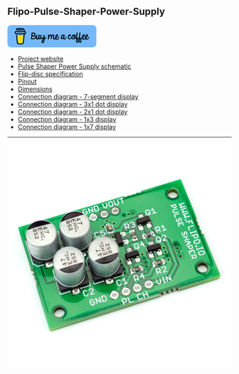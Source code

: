 ## Flipo-Pulse-Shaper-Power-Supply

<a href="https://www.buymeacoffee.com/marcinsaj"><img src="https://github.com/marcinsaj/marcinsaj/blob/main/Buy-me-a-coffee.png" /></a> 
</br>

 - [Project website](https://flipo.io/project/flip-disc-power-supply/)
 - [Pulse Shaper Power Supply schematic](https://github.com/marcinsaj/Flipo-Pulse-Shaper-Power-Supply/raw/main/datasheet/Flipo-Pulse-Shaper-Power-Supply-for-Flip-disc-Displays-Schematic.pdf)
 - [Flip-disc specification](https://github.com/marcinsaj/Flipo-Flip-disc-Display-Specification/raw/main/datasheet/Flipo-Flip-Disc-Specification.pdf)
 - [Pinout](https://github.com/marcinsaj/Flipo-Pulse-Shaper-Power-Supply/raw/main/datasheet/Flipo-Pulse-Shaper-Power-Supply-for-Flip-disc-Displays-Pinout.pdf)
 - [Dimensions](https://github.com/marcinsaj/Flipo-Pulse-Shaper-Power-Supply/raw/main/datasheet/Flipo-Pulse-Shaper-Power-Supply-for-Flip-disc-Displays-Dimensions.pdf)
 - [Connection diagram - 7-segment display](https://github.com/marcinsaj/Flipo-Pulse-Shaper-Power-Supply/raw/main/datasheet/Flip-disc-7-Segment-Display-Arduino-Example-Connection-with-Pulse-Shaper-Schematic-01.pdf)
 - [Connection diagram - 3x1 dot display](https://github.com/marcinsaj/Flipo-Pulse-Shaper-Power-Supply/raw/main/datasheet/Flip-disc-3x1-Dot-Module-Arduino-Example-Connection-Schematic.pdf)
 - [Connection diagram - 2x1 dot display](https://github.com/marcinsaj/Flipo-Pulse-Shaper-Power-Supply/raw/main/datasheet/Flip-disc-2x1-Dot-Module-Arduino-Example-Connection-Schematic.pdf)
 - [Connection diagram - 1x3 display](https://github.com/marcinsaj/Flipo-Pulse-Shaper-Power-Supply/raw/main/datasheet/Flip-disc-1x3-Display-Arduino-Example-Connection-with-Pulse-Shaper-Schematic-01.pdf)
 - [Connection diagram - 1x7 display](https://github.com/marcinsaj/Flipo-Pulse-Shaper-Power-Supply/raw/main/datasheet/Flip-disc-1x7-Display-Arduino-Example-Connection-with-Pulse-Shaper-Schematic-01.pdf)

-------------------------------------------------------------------  

<a href="https://flipo.io/project/flip-disc-power-supply"><img src="https://github.com/marcinsaj/Flipo-Pulse-Shaper-Power-Supply/blob/main/extras/flip-disc-power-supply-module-cover-github.jpg"></a>
